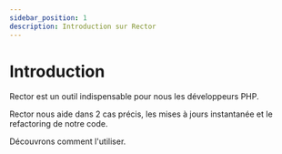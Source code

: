 ```yaml
---
sidebar_position: 1
description: Introduction sur Rector
---
```


# Introduction

Rector est un outil indispensable pour nous les développeurs PHP.

Rector nous aide dans 2 cas précis, les mises à jours instantanée et le refactoring de notre code.

Découvrons comment l'utiliser.

